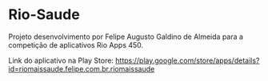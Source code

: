 # Rio-Saude

Projeto desenvolvimento por Felipe Augusto Galdino de Almeida para a competição de aplicativos Rio Apps 450.

Link do aplicativo na Play Store: https://play.google.com/store/apps/details?id=riomaissaude.felipe.com.br.riomaissaude
